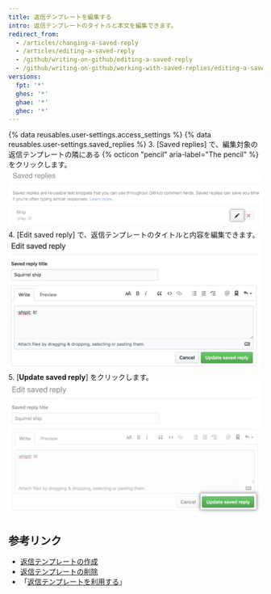 ```yaml
---
title: 返信テンプレートを編集する
intro: 返信テンプレートのタイトルと本文を編集できます。
redirect_from:
  - /articles/changing-a-saved-reply
  - /articles/editing-a-saved-reply
  - /github/writing-on-github/editing-a-saved-reply
  - /github/writing-on-github/working-with-saved-replies/editing-a-saved-reply
versions:
  fpt: '*'
  ghes: '*'
  ghae: '*'
  ghec: '*'
---
```


{% data reusables.user-settings.access_settings %}
{% data reusables.user-settings.saved_replies %}
3. [Saved replies] で、編集対象の返信テンプレートの隣にある {% octicon "pencil" aria-label="The pencil" %} をクリックします。  
   ![返信テンプレートの編集](/assets/images/help/settings/saved-replies-edit-existing.png)
4. [Edit saved reply] で、返信テンプレートのタイトルと内容を編集できます。 ![タイトルと内容を編集](/assets/images/help/settings/saved-replies-edit-existing-content.png)
5. [**Update saved reply**] をクリックします。 ![返信テンプレートの更新](/assets/images/help/settings/saved-replies-save-edit.png)

## 参考リンク

- [返信テンプレートの作成](/articles/creating-a-saved-reply)
- [返信テンプレートの削除](/articles/deleting-a-saved-reply)
- 「[返信テンプレートを利用する](/articles/using-saved-replies)」
